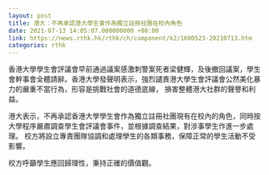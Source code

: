 ```yaml
---
layout: post
title: 港大：不再承認港大學生會作為獨立註冊社團在校內角色
date: 2021-07-13 14:05:07.000000000 +08:00
link: https://news.rthk.hk/rthk/ch/component/k2/1600523-20210713.htm
categories: rthk
---
```


香港大學學生會評議會早前通過議案感激刺警案死者梁健輝，及後撤回議案，學生會幹事會全體請辭。香港大學發聲明表示，強烈譴責港大學生會評議會公然美化暴力的嚴重不當行為，形容是挑戰社會的道德底線， 損害整體港大社群的聲譽和利益。

港大表示，不再承認香港大學學生會作為獨立註冊社團現有在校內的角色，同時按大學程序嚴肅調查學生會評議會事件，並根據調查結果，對涉事學生作進一步處理。 校方將設立專責團隊協調和處理學生的各類事務，保障正常的學生活動不受影響。

校方呼籲學生應回歸理性，秉持正確的價值觀。
